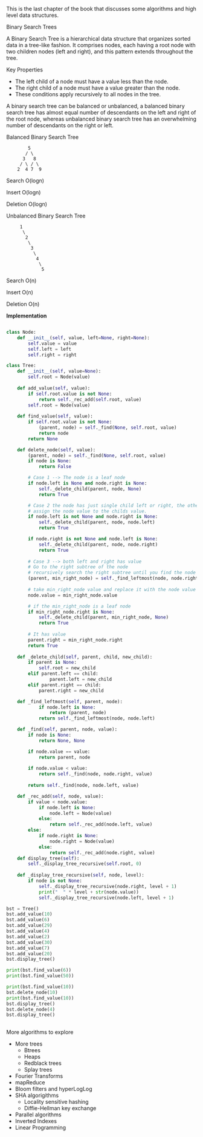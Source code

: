 This is the last chapter of the book that discusses some algorithms and high level data structures.


Binary Search Trees

A Binary Search Tree is a hierarchical data structure that organizes sorted data in a tree-like fashion. It comprises nodes, each having a root node with two children nodes (left and right), and this pattern extends throughout the tree.

Key Properties

- The left child of a node must have a value less than the node.
- The right child of a node must have a value greater than the node.
- These conditions apply recursively to all nodes in the tree.

A binary search tree can be balanced or unbalanced, a balanced binary search tree has almost equal number of descendants on the left and right of the root node, whereas unbalanced binary search tree has an overwhelming number of descendants on the right or left.


Balanced Binary Search Tree

```
        5
       / \
      3   8
     / \ / \
    2  4 7  9

```

Search O(logn)

Insert O(logn)

Deletion O(logn)

Unbalanced Binary Search Tree

```
     1
      \
       2
        \
         3
          \
           4
            \
             5

```
Search O(n)

Insert O(n)

Deletion O(n)

<b>Implementation</b>

```python

class Node:
    def __init__(self, value, left=None, right=None):
        self.value = value
        self.left = left
        self.right = right

class Tree:
    def __init__(self, value=None):
        self.root = Node(value)
    
    def add_value(self, value):
        if self.root.value is not None:
            return self._rec_add(self.root, value)
        self.root = Node(value)
    
    def find_value(self, value):
        if self.root.value is not None:
            (parent, node) = self._find(None, self.root, value)
            return node
        return None

    def delete_node(self, value):
        (parent, node) = self._find(None, self.root, value)
        if node is None:
            return False

        # Case 1 --> The node is a leaf node
        if node.left is None and node.right is None:
            self._delete_child(parent, node, None)
            return True

        # Case 2 the node has just single child left or right, the other is None
        # assign the node value to the childs value.
        if node.left is not None and node.right is None:
            self._delete_child(parent, node, node.left)
            return True

        if node.right is not None and node.left is None:
            self._delete_child(parent, node, node.right)
            return True
 
        # Case 3 --> both left and right has value
        # Go to the right subtree of the node
        # recursively search the right subtree until you find the node with the minimum value.
        (parent, min_right_node) = self._find_leftmost(node, node.right)
    
        # take min_right_node value and replace it with the node value you want to delete
        node.value = min_right_node.value

        # if the min_right_node is a leaf node
        if min_right_node.right is None:
            self._delete_child(parent, min_right_node, None)
            return True
        
        # It has value
        parent.right = min_right_node.right
        return True
    
    def _delete_child(self, parent, child, new_child):
        if parent is None:
            self.root = new_child
        elif parent.left == child:
                parent.left = new_child
        elif parent.right == child:
            parent.right = new_child

    def _find_leftmost(self, parent, node):
            if node.left is None:
                return (parent, node)
            return self._find_leftmost(node, node.left)

    def _find(self, parent, node, value):
        if node is None:
            return None, None

        if node.value == value:
            return parent, node
            
        if node.value < value:
            return self._find(node, node.right, value)
    
        return self._find(node, node.left, value)

    def _rec_add(self, node, value):
        if value < node.value:
            if node.left is None:
                node.left = Node(value)
            else:
                return self._rec_add(node.left, value)
        else:
            if node.right is None:
                node.right = Node(value)
            else:
                return self._rec_add(node.right, value)
    def display_tree(self):
        self._display_tree_recursive(self.root, 0)
    
    def _display_tree_recursive(self, node, level):
        if node is not None:
            self._display_tree_recursive(node.right, level + 1)
            print("  " * level + str(node.value))
            self._display_tree_recursive(node.left, level + 1)

bst = Tree()
bst.add_value(10)
bst.add_value(6)
bst.add_value(29)
bst.add_value(4)
bst.add_value(2)
bst.add_value(30)
bst.add_value(7)
bst.add_value(20)
bst.display_tree()

print(bst.find_value(6))
print(bst.find_value(50))

print(bst.find_value(10))
bst.delete_node(10)
print(bst.find_value(10))
bst.display_tree()
bst.delete_node(4)
bst.display_tree()
  
```

More algorithms to explore
* More trees
    - Btrees
    - Heaps
    - Redblack trees
    - Splay trees
* Fourier Transforms
* mapReduce
* Bloom filters and hyperLogLog
* SHA algorigithms
    - Locality sensitive hashing
    - Diffie-Hellman key exchange
* Parallel algorithms
* Inverted Indexes
* Linear Programming 